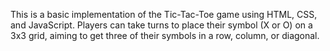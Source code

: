 This is a basic implementation of the Tic-Tac-Toe game using HTML, CSS, and JavaScript. Players can take turns to place their symbol (X or O) on a 3x3 grid, aiming to get three of their symbols in a row, column, or diagonal.
